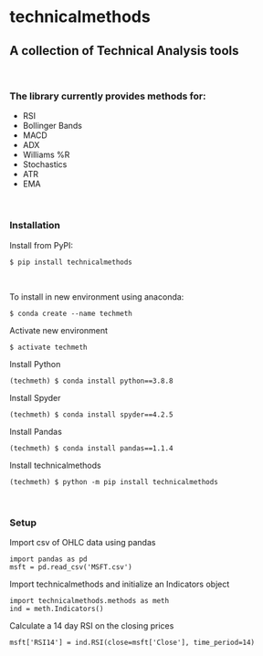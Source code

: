 # technicalmethods
## A collection of Technical Analysis tools

&nbsp;

### The library currently provides methods for:
  - RSI
  - Bollinger Bands
  - MACD
  - ADX
  - Williams %R
  - Stochastics
  - ATR
  - EMA

&nbsp;  

### Installation
Install from PyPI:
```
$ pip install technicalmethods
```

&nbsp;

To install in new environment using anaconda:
```
$ conda create --name techmeth
```
Activate new environment
```
$ activate techmeth
```
Install Python
```
(techmeth) $ conda install python==3.8.8
```
Install Spyder
```
(techmeth) $ conda install spyder==4.2.5
```
Install Pandas
```
(techmeth) $ conda install pandas==1.1.4
```


Install technicalmethods
```
(techmeth) $ python -m pip install technicalmethods
```

&nbsp;

### Setup
Import csv of OHLC data using pandas
```
import pandas as pd
msft = pd.read_csv('MSFT.csv')
```
Import technicalmethods and initialize an Indicators object 
```
import technicalmethods.methods as meth
ind = meth.Indicators()
```
Calculate a 14 day RSI on the closing prices
```
msft['RSI14'] = ind.RSI(close=msft['Close'], time_period=14)
```